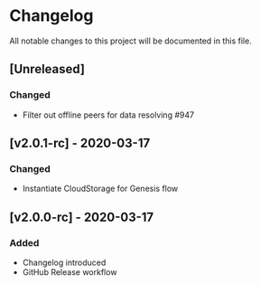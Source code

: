 # Changelog
All notable changes to this project will be documented in this file.

## [Unreleased]
### Changed
- Filter out offline peers for data resolving #947

## [v2.0.1-rc] - 2020-03-17
### Changed
- Instantiate CloudStorage for Genesis flow

## [v2.0.0-rc] - 2020-03-17
### Added
- Changelog introduced
- GitHub Release workflow
